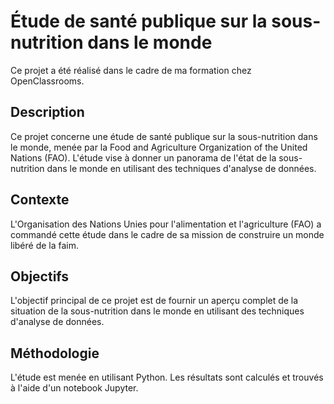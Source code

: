 # Étude de santé publique sur la sous-nutrition dans le monde

Ce projet a été réalisé dans le cadre de ma formation chez OpenClassrooms.

## Description

Ce projet concerne une étude de santé publique sur la sous-nutrition dans le monde, menée par la Food and Agriculture Organization of the United Nations (FAO). L'étude vise à donner un panorama de l'état de la sous-nutrition dans le monde en utilisant des techniques d'analyse de données.

## Contexte

L'Organisation des Nations Unies pour l'alimentation et l'agriculture (FAO) a commandé cette étude dans le cadre de sa mission de construire un monde libéré de la faim.

## Objectifs

L'objectif principal de ce projet est de fournir un aperçu complet de la situation de la sous-nutrition dans le monde en utilisant des techniques d'analyse de données.

## Méthodologie

L'étude est menée en utilisant Python. Les résultats sont calculés et trouvés à l'aide d'un notebook Jupyter.
